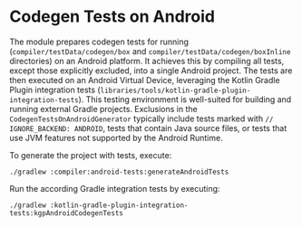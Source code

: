 # Codegen Tests on Android

The module prepares codegen tests for running
(`compiler/testData/codegen/box` and `compiler/testData/codegen/boxInline` directories) on an Android platform.
It achieves this by compiling all tests, except those explicitly excluded, into a single Android project.
The tests are then executed on an Android Virtual Device, leveraging the Kotlin Gradle Plugin integration tests
(`libraries/tools/kotlin-gradle-plugin-integration-tests`).
This testing environment is well-suited for building and running external Gradle projects.
Exclusions in the `CodegenTestsOnAndroidGenerator` typically include tests marked with `// IGNORE_BACKEND: ANDROID`,
tests that contain Java source files, or tests that use JVM features not supported by the Android Runtime.

To generate the project with tests, execute:
```
./gradlew :compiler:android-tests:generateAndroidTests
```

Run the according Gradle integration tests by executing:

```
./gradlew :kotlin-gradle-plugin-integration-tests:kgpAndroidCodegenTests
```
